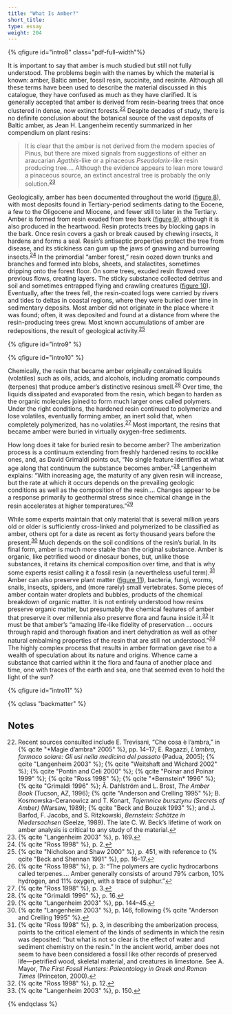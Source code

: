 ```yaml
---
title: "What Is Amber?"
short_title:
type: essay
weight: 204
---
```


{% qfigure id="intro8" class="pdf-full-width"%}

It is important to say that amber is much studied but still not fully understood. The problems begin with the names by which the material is known: amber, Baltic amber, fossil resin, succinite, and resinite. Although all these terms have been used to describe the material discussed in this catalogue, they have confused as much as they have clarified. It is generally accepted that amber is derived from resin-bearing trees that once clustered in dense, now extinct forests.<sup class="footnote-ref" id="fnref:22"><a href="#fn:22" rel="footnote">22</a></sup> Despite decades of study, there is no definite conclusion about the botanical source of the vast deposits of Baltic amber, as Jean H. Langenheim recently summarized in her compendium on plant resins:

> It is clear that the amber is not derived from the modern species of Pinus, but there are mixed signals from suggestions of either an araucarian *Agathis*-like or a pinaceous *Pseudolarix*-like resin producing tree.… Although the evidence appears to lean more toward a pinaceous source, an extinct ancestral tree is probably the only solution.<sup class="footnote-ref" id="fnref:23"><a href="#fn:23" rel="footnote">23</a></sup>

Geologically, amber has been documented throughout the world \([figure 8](#intro8)), with most deposits found in Tertiary-period sediments dating to the Eocene, a few to the Oligocene and Miocene, and fewer still to later in the Tertiary. Amber is formed from resin exuded from tree bark \([figure 9](#intro9)), although it is also produced in the heartwood. Resin protects trees by blocking gaps in the bark. Once resin covers a gash or break caused by chewing insects, it hardens and forms a seal. Resin’s antiseptic properties protect the tree from disease, and its stickiness can gum up the jaws of gnawing and burrowing insects.<sup class="footnote-ref" id="fnref:24"><a href="#fn:24" rel="footnote">24</a></sup> In the primordial “amber forest,” resin oozed down trunks and branches and formed into blobs, sheets, and stalactites, sometimes dripping onto the forest floor. On some trees, exuded resin flowed over previous flows, creating layers. The sticky substance collected detritus and soil and sometimes entrapped flying and crawling creatures \([figure 10](#intro10)). Eventually, after the trees fell, the resin-coated logs were carried by rivers and tides to deltas in coastal regions, where they were buried over time in sedimentary deposits. Most amber did not originate in the place where it was found; often, it was deposited and found at a distance from where the resin-producing trees grew. Most known accumulations of amber are redepositions, the result of geological activity.<sup class="footnote-ref" id="fnref:25"><a href="#fn:25" rel="footnote">25</a></sup>

{% qfigure id="intro9" %}

{% qfigure id="intro10" %}

Chemically, the resin that became amber originally contained liquids (volatiles) such as oils, acids, and alcohols, including aromatic compounds (terpenes) that produce amber’s distinctive resinous smell.<sup class="footnote-ref" id="fnref:26"><a href="#fn:26" rel="footnote">26</a></sup> Over time, the liquids dissipated and evaporated from the resin, which began to harden as the organic molecules joined to form much larger ones called polymers. Under the right conditions, the hardened resin continued to polymerize and lose volatiles, eventually forming amber, an inert solid that, when completely polymerized, has no volatiles.<sup class="footnote-ref" id="fnref:27"><a href="#fn:27" rel="footnote">27</a></sup> Most important, the resins that became amber were buried in virtually oxygen-free sediments.

How long does it take for buried resin to become amber? The amberization process is a continuum extending from freshly hardened resins to rocklike ones, and, as David Grimaldi points out, “No single feature identifies at what age along that continuum the substance becomes amber.”<sup class="footnote-ref" id="fnref:28"><a href="#fn:28" rel="footnote">28</a></sup> Langenheim explains: “With increasing age, the maturity of any given resin will increase, but the rate at which it occurs depends on the prevailing geologic conditions as well as the composition of the resin.… Changes appear to be a response primarily to geothermal stress since chemical change in the resin accelerates at higher temperatures.”<sup class="footnote-ref" id="fnref:29"><a href="#fn:29" rel="footnote">29</a></sup>

While some experts maintain that only material that is several million years old or older is sufficiently cross-linked and polymerized to be classified as amber, others opt for a date as recent as forty thousand years before the present.<sup class="footnote-ref" id="fnref:30"><a href="#fn:30" rel="footnote">30</a></sup> Much depends on the soil conditions of the resin’s burial. In its final form, amber is much more stable than the original substance. Amber is organic, like petrified wood or dinosaur bones, but, unlike those substances, it retains its chemical composition over time, and that is why some experts resist calling it a fossil resin (a nevertheless useful term).<sup class="footnote-ref" id="fnref:31"><a href="#fn:31" rel="footnote">31</a></sup> Amber can also preserve plant matter \([figure 11](#intro11)), bacteria, fungi, worms, snails, insects, spiders, and (more rarely) small vertebrates. Some pieces of amber contain water droplets and bubbles, products of the chemical breakdown of organic matter. It is not entirely understood how resins preserve organic matter, but presumably the chemical features of amber that preserve it over millennia also preserve flora and fauna inside it.<sup class="footnote-ref" id="fnref:32"><a href="#fn:32" rel="footnote">32</a></sup> It must be that amber’s “amazing life-like fidelity of preservation … occurs through rapid and thorough fixation and inert dehydration as well as other natural embalming properties of the resin that are still not understood.”<sup class="footnote-ref" id="fnref:33"><a href="#fn:33" rel="footnote">33</a></sup> The highly complex process that results in amber formation gave rise to a wealth of speculation about its nature and origins. Whence came a substance that carried within it the flora and fauna of another place and time, one with traces of the earth and sea, one that seemed even to hold the light of the sun?

{% qfigure id="intro11" %}

{% qclass "backmatter" %}

## Notes

<ol start="22">
<li id="fn:22">Recent sources consulted include E. Trevisani, “Che cosa è l’ambra,” in {% qcite "*Magie d’ambra* 2005" %}, pp. 14–17; E. Ragazzi, <em>L’ambra, farmaco solare: Gli usi nella medicina del passato</em> (Padua, 2005); {% qcite "Langenheim 2003" %}; {% qcite "Weitshaft and Wichard 2002" %}; {% qcite "Pontin and Celi 2000" %}; {% qcite "Poinar and Poinar 1999" %}; {% qcite "Ross 1998" %}; {% qcite "*Bernstein* 1996" %}; {% qcite "Grimaldi 1996" %}; Å. Dahlström and L. Brost, <i>The Amber Book</i> (Tucson, AZ, 1996); {% qcite "Anderson and Crelling 1995" %}; B. Kosmowska-Ceranowicz and T. Konart, <i>Tajemnice bursztynu (Secrets of Amber)</i> (Warsaw, 1989); {% qcite "Beck and Bouzek 1993" %}; and J. Barfod, F. Jacobs, and S. Ritzkowski, <i>Bernstein: Schätze in Niedersachsen</i> (Seelze, 1989). The late C. W. Beck’s lifetime of work on amber analysis is critical to any study of the material.<a class="footnote-return" href="#fnref:22">↩</a></li>

<li id="fn:23">{% qcite "Langenheim 2003" %}, p. 169.<a class="footnote-return" href="#fnref:23">↩</a></li>

<li id="fn:24">{% qcite "Ross 1998" %}, p. 2.<a class="footnote-return" href="#fnref:24">↩</a></li>

<li id="fn:25">{% qcite "Nicholson and Shaw 2000" %}, p. 451, with reference to {% qcite "Beck and Shennan 1991" %}, pp. 16–17.<a class="footnote-return" href="#fnref:25">↩</a></li>

<li id="fn:26">{% qcite "Ross 1998" %}, p. 3: “The polymers are cyclic hydrocarbons called terpenes.… Amber generally consists of around 79% carbon, 10% hydrogen, and 11% oxygen, with a trace of sulphur.”<a class="footnote-return" href="#fnref:26">↩</a></li>

<li id="fn:27">{% qcite "Ross 1998" %}, p. 3.<a class="footnote-return" href="#fnref:27">↩</a></li>

<li id="fn:28">{% qcite "Grimaldi 1996" %}, p. 16.<a class="footnote-return" href="#fnref:28">↩</a></li>

<li id="fn:29">{% qcite "Langenheim 2003" %}, pp. 144–45.<a class="footnote-return" href="#fnref:29">↩</a></li>

<li id="fn:30">{% qcite "Langenheim 2003" %}, p. 146, following {% qcite "Anderson and Crelling 1995" %}.<a class="footnote-return" href="#fnref:30">↩</a></li>

<li id="fn:31">{% qcite "Ross 1998" %}, p. 3, in describing the amberization process, points to the critical element of the kinds of sediments in which the resin was deposited: “but what is not so clear is the effect of water and sediment chemistry on the resin.” In the ancient world, amber does not seem to have been considered a fossil like other records of preserved life—petrified wood, skeletal material, and creatures in limestone. See A. Mayor, <i>The First Fossil Hunters: Paleontology in Greek and Roman Times</i> (Princeton, 2000).<a class="footnote-return" href="#fnref:31">↩</a></li>

<li id="fn:32">{% qcite "Ross 1998" %}, p. 12.<a class="footnote-return" href="#fnref:32">↩</a></li>

<li id="fn:33">{% qcite "Langenheim 2003" %}, p. 150.<a class="footnote-return" href="#fnref:33">↩</a></li>
</ol>

{% endqclass %}
